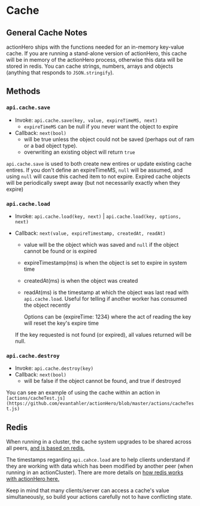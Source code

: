 # Cache

## General Cache Notes

actionHero ships with the functions needed for an in-memory key-value cache.  If you are running a stand-alone version of actionHero, this cache will be in memory of the actionHero process, otherwise this data will be stored in redis.  You can cache strings, numbers, arrays and objects (anything that responds to `JSON.stringify`).

## Methods

### `api.cache.save`

* Invoke: `api.cache.save(key, value, expireTimeMS, next)`
	* `expireTimeMS` can be null if you never want the object to expire 
* Callback: `next(bool)`
	* will be true unless the object could not be saved (perhaps out of ram or a bad object type).
	* overwriting an existing object will return `true`
	
`api.cache.save` is used to both create new entires or update existing cache entires.  If you don't define an expireTimeMS, `null` will be assumed, and using `null` will cause this cached item to not expire.  Expired cache objects will be periodically swept away (but not necessarily exactly when they expire)

### `api.cache.load`

* Invoke: `api.cache.load(key, next)` | `api.cache.load(key, options, next)`
* Callback: `next(value, expireTimestamp, createdAt, readAt)`
	* value will be the object which was saved and `null` if the object cannot be found or is expired
	* expireTimestamp(ms) is when the object is set to expire in system time
	* createdAt(ms) is when the object was created
	* readAt(ms) is the timestamp at which the object was last read with `api.cache.load`.  Useful for telling if another worker has consumed the object recently

        Options can be {expireTime: 1234} where the act of reading the key will reset the key's expire time
	
	If the key requested is not found (or expired), all values returned will be null.

### `api.cache.destroy`

* Invoke: `api.cache.destroy(key)`
* Callback: `next(bool)`
	* will be false if the object cannot be found, and true if destroyed
	
You can see an example of using the cache within an action in `[actions/cacheTest.js](https://github.com/evantahler/actionHero/blob/master/actions/cacheTest.js)`

## Redis

When running in a cluster, the cache system upgrades to be shared across all peers, [and is based on redis.
](https://github.com/evantahler/actionHero/wiki/Redis)

The timestamps regarding `api.cahce.load` are to help clients understand if they are working with data which has been modified by another peer (when running in an actionCluster).  There are more details on [how redis works with actionHero here.](https://github.com/evantahler/actionHero/wiki/Redis)

Keep in mind that many clients/server can access a cache's value simultaneously, so build your actions carefully not to have conflicting state.